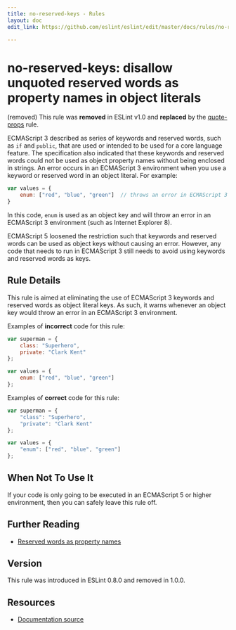 ```yaml
---
title: no-reserved-keys - Rules
layout: doc
edit_link: https://github.com/eslint/eslint/edit/master/docs/rules/no-reserved-keys.md

---
```

<!-- Note: No pull requests accepted for this file. See README.md in the root directory for details. -->

# no-reserved-keys: disallow unquoted reserved words as property names in object literals

(removed) This rule was **removed** in ESLint v1.0 and **replaced** by the [quote-props](quote-props) rule.

ECMAScript 3 described as series of keywords and reserved words, such as `if` and `public`, that are used or intended to be used for a core language feature. The specification also indicated that these keywords and reserved words could not be used as object property names without being enclosed in strings. An error occurs in an ECMAScript 3 environment when you use a keyword or reserved word in an object literal. For example:

```js
var values = {
    enum: ["red", "blue", "green"]  // throws an error in ECMAScript 3
}
```

In this code, `enum` is used as an object key and will throw an error in an ECMAScript 3 environment (such as Internet Explorer 8).

ECMAScript 5 loosened the restriction such that keywords and reserved words can be used as object keys without causing an error. However, any code that needs to run in ECMAScript 3 still needs to avoid using keywords and reserved words as keys.

## Rule Details

This rule is aimed at eliminating the use of ECMAScript 3 keywords and reserved words as object literal keys. As such, it warns whenever an object key would throw an error in an ECMAScript 3 environment.

Examples of **incorrect** code for this rule:

```js
var superman = {
    class: "Superhero",
    private: "Clark Kent"
};

var values = {
    enum: ["red", "blue", "green"]
};
```

Examples of **correct** code for this rule:

```js
var superman = {
    "class": "Superhero",
    "private": "Clark Kent"
};

var values = {
    "enum": ["red", "blue", "green"]
};
```

## When Not To Use It

If your code is only going to be executed in an ECMAScript 5 or higher environment, then you can safely leave this rule off.

## Further Reading

* [Reserved words as property names](https://kangax.github.io/compat-table/es5/#Reserved_words_as_property_names)

## Version

This rule was introduced in ESLint 0.8.0 and removed in 1.0.0.

## Resources

* [Documentation source](https://github.com/eslint/eslint/tree/master/docs/rules/no-reserved-keys.md)

